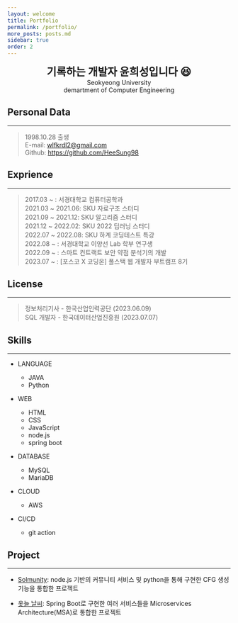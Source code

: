 ```yaml
---
layout: welcome
title: Portfolio
permalink: /portfolio/
more_posts: posts.md
sidebar: true
order: 2
---
```


<center>
<span style=
"font-size:170%;
font-weight:bold">
기록하는 개발자 윤희성입니다 😆
</span>
</center>

<center>Seokyeong University</center>

<center>demartment of Computer Engineering</center>


## Personal Data
---
> 1998.10.28 출생<br>
> E-mail: wlfkrdl2@gmail.com<br>
> Github: <a href="https://github.com/HeeSung98">https://github.com/HeeSung98</a>


## Exprience
---
> 2017.03 ~ : 서경대학교 컴퓨터공학과<br>
> 2021.03 ~ 2021.06: SKU 자료구조 스터디<br>
> 2021.09 ~ 2021.12: SKU 알고리즘 스터디<br>
> 2021.12 ~ 2022.02: SKU 2022 딥러닝 스터디<br>
> 2022.07 ~ 2022.08: SKU 하계 코딩테스트 특강<br>
> 2022.08 ~ : 서경대학교 이양선 Lab 학부 연구생<br>
> 2022.09 ~ : 스마트 컨트랙트 보안 약점 분석기의 개발<br>
> 2023.07 ~ : [포스코 X 코딩온] 풀스택 웹 개발자 부트캠프 8기<br>

## License
---
> 정보처리기사 - 한국산업인력공단 (2023.06.09)<br>
> SQL 개발자 - 한국데이터산업진흥원 (2023.07.07)<br>


## Skills
---

* LANGUAGE
    + JAVA
    + Python

* WEB
    + HTML
    + CSS
    + JavaScript
    + node.js
    + spring boot

* DATABASE
    + MySQL
    + MariaDB

* CLOUD
    + AWS

* CI/CD
    + git action


## Project
---

* [Solmunity](https://heesung98.github.io/project/Project-_Solmunity.html): node.js 기반의 커뮤니티 서비스 및 python을 통해 구현한 CFG 생성 기능을 통합한 프로젝트


* [옷늘 날씨](https://github.com/HeeSung98/Weatherfit): Spring Boot로 구현한 여러 서비스들을 Microservices Architecture(MSA)로 통합한 프로젝트






